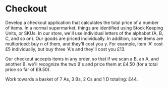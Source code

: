 # Checkout

Develop a checkout application that calculates the total price of a number of items. In a normal supermarket, things are identified using Stock Keeping Units, or SKUs. In our store, we'll use individual letters of the alphabet (A, B, C, and so on). Our goods are priced individually. In addition, some items are multipriced: buy n of them, and they'll cost you y. For example, item 'A' cost £5 individually, but buy three 'A's and they'll cost you £13.

Our checkout accepts items in any order, so that if we scan a B, an A, and another B, we'll recognize the two B's and price them at £4.50 (for a total price so far of £9.50).

Work towards a basket of 7 As, 3 Bs, 2 Cs and 1 D totaling: £44.
